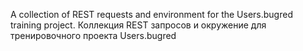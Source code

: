 A collection of REST requests and environment for the Users.bugred training project. 
Коллекция REST запросов и окружение для тренировочного проекта Users.bugred

